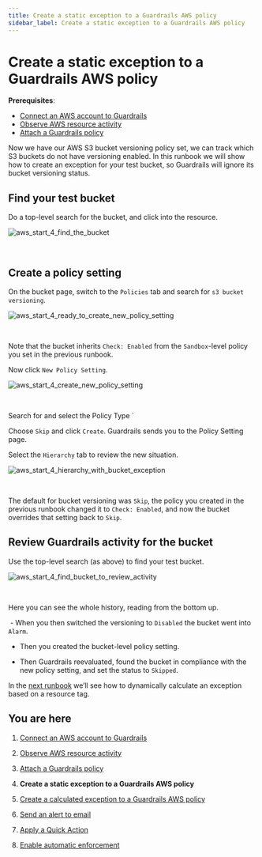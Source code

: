 ```yaml
---
title: Create a static exception to a Guardrails AWS policy
sidebar_label: Create a static exception to a Guardrails AWS policy
---
```



# Create a static exception to a Guardrails AWS policy

**Prerequisites**:   
  
- [Connect an AWS account to Guardrails](/guardrails/docs/runbooks/getting-started-aws/connect-an-account/)
- [Observe AWS resource activity](/guardrails/docs/runbooks/getting-started-aws/observe-aws-activity/)
- [Attach a Guardrails policy](/guardrails/docs/runbooks/getting-started-aws/attach-a-policy/)


Now we have our AWS S3 bucket versioning policy set, we can track which S3 buckets do not have versioning enabled. In this runbook we will show how to create an exception for your test bucket, so Guardrails will ignore its bucket versioning status.

## Find your test bucket

Do a top-level search for the bucket, and click into the resource.
<p><img alt="aws_start_4_find_the_bucket" src="/images/docs/guardrails/runbooks/getting-started-aws/create-static-exception/aws-start-4-find-the-bucket.png"/></p><br/>

## Create a policy setting

On the bucket page, switch to the `Policies` tab and search for `s3 bucket versioning`.
<p><img alt="aws_start_4_ready_to_create_new_policy_setting" src="/images/docs/guardrails/runbooks/getting-started-aws/create-static-exception/aws-start-4-ready-to-create-new-policy-setting.png"/></p><br/>

Note that the bucket inherits `Check: Enabled` from the `Sandbox`-level policy you set in the previous runbook.   
  
Now click `New Policy Setting`.
<p><img alt="aws_start_4_create_new_policy_setting" src="/images/docs/guardrails/runbooks/getting-started-aws/create-static-exception/aws-start-4-create-new-policy-setting.png"/></p><br/>

Search for and select the Policy Type `

  
Choose `Skip` and click `Create`. Guardrails sends you to the Policy Setting page.

Select the `Hierarchy` tab to review the new situation.
<p><img alt="aws_start_4_hierarchy_with_bucket_exception" src="/images/docs/guardrails/runbooks/getting-started-aws/create-static-exception/aws-start-4-hierarchy-with-bucket-exception.png"/></p><br/>  
  


The default for bucket versioning was `Skip`, the policy you created in the previous runbook changed it to `Check: Enabled`, and now the bucket overrides that setting back to `Skip`.  


## Review Guardrails activity for the bucket

Use the top-level search (as above) to find your test bucket.
<p><img alt="aws_start_4_find_bucket_to_review_activity" src="/images/docs/guardrails/runbooks/getting-started-aws/create-static-exception/aws-start-4-find-bucket-to-review-activity.png"/></p><br/>

Here you can see the whole history, reading from the bottom up.

 - When you then switched the versioning to `Disabled` the bucket went into `Alarm`.  
  
- Then you created the bucket-level policy setting.   
  
- Then Guardrails reevaluated, found the bucket in compliance with the new policy setting, and set the status to `Skipped`.

  
In the [next runbook](/guardrails/docs/runbooks/getting-started-aws/create-calculated-exception) we’ll see how to dynamically calculate an exception based on a resource tag.


## You are here

1. [Connect an AWS account to Guardrails](/guardrails/docs/runbooks/getting-started-aws/connect-an-account/)

2. [Observe AWS resource activity](/guardrails/docs/runbooks/getting-started-aws/observe-aws-activity/)

3. [Attach a Guardrails policy](/guardrails/docs/runbooks/getting-started-aws/attach-a-policy/)

4. **Create a static exception to a Guardrails AWS policy**

5. [Create a calculated exception to a Guardrails AWS policy](/guardrails/docs/runbooks/getting-started-aws/create-calculated-exception/)

6. [Send an alert to email](/guardrails/docs/runbooks/getting-started-aws/send-alert-to-email/)

7. [Apply a Quick Action](/guardrails/docs/runbooks/getting-started-aws/apply-quick-action/)

8. [Enable automatic enforcement](/guardrails/docs/runbooks/getting-started-aws/enable-enforcement/)
